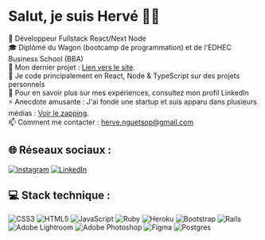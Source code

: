 # Salut, je suis Hervé 👋🏿

🔭 Développeur Fullstack React/Next Node<br>
🎓 Diplômé du Wagon (bootcamp de programmation) et de l'EDHEC Business School (BBA)<br>
🚧 Mon dernier projet : [Lien vers le site](https://www.wazaa.app).<br>
🌱 Je code principalement en React, Node & TypeScript sur des projets personnels<br>
📄 Pour en savoir plus sur mes expériences, consultez mon profil LinkedIn<br>
⚡ Anecdote amusante : J'ai fondé une startup et suis apparu dans plusieurs médias : [Voir le zapping](https://www.youtube.com/watch?v=-O_6E6WuRcw&ab_channel=LaSmoocyclette).<br>
📫 Comment me contacter : herve.nguetsop@gmail.com<br>

## 🌐 Réseaux sociaux :
[![Instagram](https://img.shields.io/badge/Instagram-%23E4405F.svg?logo=Instagram&logoColor=white)](https://instagram.com/hervenguetsop) [![LinkedIn](https://img.shields.io/badge/LinkedIn-%230077B5.svg?logo=linkedin&logoColor=white)](https://linkedin.com/in/herve-nguetsop)

## 💻 Stack technique :
![CSS3](https://img.shields.io/badge/css3-%231572B6.svg?style=for-the-badge&logo=css3&logoColor=white) ![HTML5](https://img.shields.io/badge/html5-%23E34F26.svg?style=for-the-badge&logo=html5&logoColor=white) ![JavaScript](https://img.shields.io/badge/javascript-%23323330.svg?style=for-the-badge&logo=javascript&logoColor=%23F7DF1E) ![Ruby](https://img.shields.io/badge/ruby-%23CC342D.svg?style=for-the-badge&logo=ruby&logoColor=white) ![Heroku](https://img.shields.io/badge/heroku-%23430098.svg?style=for-the-badge&logo=heroku&logoColor=white) ![Bootstrap](https://img.shields.io/badge/bootstrap-%23563D7C.svg?style=for-the-badge&logo=bootstrap&logoColor=white) ![Rails](https://img.shields.io/badge/rails-%23CC0000.svg?style=for-the-badge&logo=ruby-on-rails&logoColor=white) ![Adobe Lightroom](https://img.shields.io/badge/Adobe%20Lightroom-31A8FF.svg?style=for-the-badge&logo=Adobe%20Lightroom&logoColor=white) ![Adobe Photoshop](https://img.shields.io/badge/adobephotoshop-%2331A8FF.svg?style=for-the-badge&logo=adobephotoshop&logoColor=white) ![Figma](https://img.shields.io/badge/figma-%23F24E1E.svg?style=for-the-badge&logo=figma&logoColor=white) ![Postgres](https://img.shields.io/badge/postgres-%23316192.svg?style=for-the-badge&logo=postgresql&logoColor=white)
